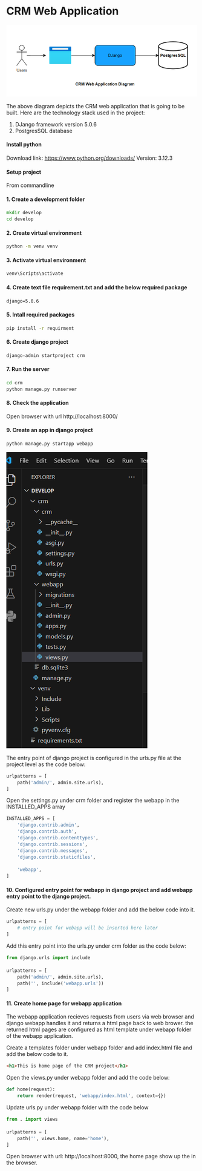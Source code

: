 # CRM Web Application
![CRM diagram](/assets/images/crm.png)

The above diagram depicts the CRM web application that is going to be built. 
Here are the technology stack used in the project:

1. DJango framework version 5.0.6
2. PostgresSQL database

#### Install python

Download link: https://www.python.org/downloads/
Version: 3.12.3

#### Setup project

From commandline 
#### 1. Create a development folder

```cmd
mkdir develop
cd develop
```

#### 2. Create virtual environment

```cmd
python -m venv venv
```

#### 3. Activate virtual environment

```cmd
venv\Scripts\activate
```

#### 4. Create text file requirement.txt and add the below required package

```cmd
django=5.0.6
```

#### 5. Intall required packages

```cmd
pip install -r requirment
```

#### 6. Create django project

```cmd
django-admin startproject crm
```

#### 7. Run the server

```cmd
cd crm
python manage.py runserver
```

#### 8. Check the application

Open browser with url http://localhost:8000/

#### 9. Create an app in django project

```cmd
python manage.py startapp webapp
```

![Project structure](/assets/images/project_structure.png)

The entry point of django project is configured in the urls.py file at the project level as the code below:

```python
urlpatterns = [
    path('admin/', admin.site.urls),
]
```

Open the settings.py under crm folder and register the webapp in the INSTALLED_APPS array

```python
INSTALLED_APPS = [
    'django.contrib.admin',
    'django.contrib.auth',
    'django.contrib.contenttypes',
    'django.contrib.sessions',
    'django.contrib.messages',
    'django.contrib.staticfiles',
    
    'webapp',
]
```

#### 10. Configured entry point for webapp in django project and add webapp entry point to the django project.

Create new urls.py under the webapp folder and add the below code into it.

```python
urlpatterns = [
    # entry point for webapp will be inserted here later
]
```

Add this entry point into the urls.py under crm folder as the code below:

```python
from django.urls import include

urlpatterns = [
    path('admin/', admin.site.urls),
    path('', include('webapp.urls'))
]
```

#### 11. Create home page for webapp application

The webapp application recieves requests from users via web browser and django webapp handles it and returns a html page back to web brower. the returned html pages are configured as html template under webapp folder of the webapp application.

Create a templates folder under webapp folder and add index.html file and add the below code to it.

```html
<h1>This is home page of the CRM project</h1>
```

Open the views.py under webapp folder and add the code below:

```python
def home(request):
    return render(request, 'webapp/index.html', context={})
```

Update urls.py under webapp folder with the code below

```python
from . import views

urlpatterns = [
    path('', views.home, name='home'),
]
```

Open browser with url: http://localhost:8000, the home page show up the in the browser.